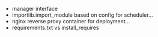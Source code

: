 - manager interface
- importlib.import_module based on config for scheduler...
- nginx reverse proxy container for deployment...
- requirements.txt vs install_requires
